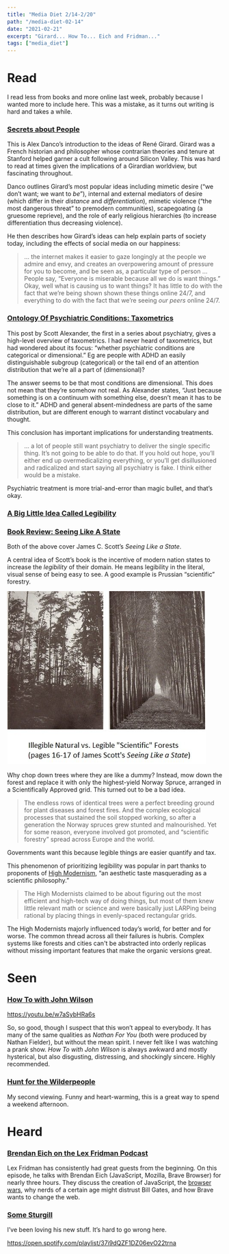 ```yaml
---
title: "Media Diet 2/14-2/20"
path: "/media-diet-02-14"
date: "2021-02-21"
excerpt: "Girard... How To... Eich and Fridman..."
tags: ["media_diet"]
---
```


# Read

I read less from books and more online last week, probably because I wanted more to include here. This was a mistake, as it turns out writing is hard and takes a while.

### <a href="https://alexdanco.com/2019/04/28/secrets-about-people-a-short-and-dangerous-introduction-to-rene-girard/" target="_blank">Secrets about People</a>

This is Alex Danco’s introduction to the ideas of René Girard. Girard was a French historian and philosopher whose contrarian theories and tenure at Stanford helped garner a cult following around Silicon Valley. This was hard to read at times given the implications of a Girardian worldview, but fascinating throughout.

Danco outlines Girard’s most popular ideas including mimetic desire (“we don’t want; we want to *be*”), internal and external mediators of desire (which differ in their *distance* and *differentiation*), mimetic violence (“the most dangerous threat” to premodern communities), scapegoating (a gruesome reprieve), and the role of early religious hierarchies (to increase differentiation thus decreasing violence).

He then describes how Girard’s ideas can help explain parts of society today, including the effects of social media on our happiness:
> ... the internet makes it easier to gaze longingly at the people we admire and envy, and creates an overpowering amount of pressure for you to become, and be seen as, a particular type of person ... People say, “Everyone is miserable because all we do is want things.” Okay, well what is causing us to want things? It has little to do with the fact that we’re being shown shown these things online 24/7, and everything to do with the fact that we’re seeing *our peers* online 24/7.

### <a href="https://astralcodexten.substack.com/p/ontology-of-psychiatric-conditions" target="_blank">Ontology Of Psychiatric Conditions: Taxometrics</a>

This post by Scott Alexander, the first in a series about psychiatry, gives a high-level overview of taxometrics. I had never heard of taxometrics, but had wondered about its focus: “whether psychiatric conditions are categorical or dimensional.” Eg are people with ADHD an easily distinguishable subgroup (categorical) or the tail end of an attention distribution that we’re all a part of (dimensional)?

The answer seems to be that most conditions are dimensional. This does not mean that they’re somehow not real. As Alexander states, “Just because something is on a continuum with something else, doesn’t mean it has to be close to it.” ADHD and general absent-mindedness are parts of the same distribution, but are different enough to warrant distinct vocabulary and thought.

This conclusion has important implications for understanding treatments.
>... a lot of people still want psychiatry to deliver the single specific thing. It’s not going to be able to do that. If you hold out hope, you’ll either end up overmedicalizing everything, or you’ll get disillusioned and radicalized and start saying all psychiatry is fake. I think either would be a mistake.

Psychiatric treatment is more trial-and-error than magic bullet, and that’s okay.

### <a href="https://www.ribbonfarm.com/2010/07/26/a-big-little-idea-called-legibility/" target="_blank">A Big Little Idea Called Legibility</a>

### <a href="https://slatestarcodex.com/2017/03/16/book-review-seeing-like-a-state/" target="_blank">Book Review: Seeing Like A State</a>

Both of the above cover James C. Scott’s *Seeing Like a State*.

A central idea of Scott’s book is the incentive of modern nation states to increase the *legibility* of their domain. He means legibility in the literal, visual sense of being easy to see. A good example is Prussian “scientific” forestry.

<img src="../images/scientific-forestry.jpg">

Why chop down trees where they are like a dummy? Instead, mow down the forest and replace it with only the highest-yield Norway Spruce, arranged in a Scientifically Approved grid. This turned out to be a bad idea.
>The endless rows of identical trees were a perfect breeding ground for plant diseases and forest fires. And the complex ecological processes that sustained the soil stopped working, so after a generation the Norway spruces grew stunted and malnourished. Yet for some reason, everyone involved got promoted, and “scientific forestry” spread across Europe and the world.

Governments want this because legible things are easier quantify and tax. 

This phenomenon of prioritizing legibility was popular in part thanks to proponents of <a href="https://en.wikipedia.org/wiki/High_modernism" target="_blank">High Modernism</a>, “an aesthetic taste masquerading as a scientific philosophy.”
>The High Modernists claimed to be about figuring out the most efficient and high-tech way of doing things, but most of them knew little relevant math or science and were basically just LARPing being rational by placing things in evenly-spaced rectangular grids.

The High Modernists majorly influenced today’s world, for better and for worse. The common thread across all their failures is hubris. Complex systems like forests and cities can't be abstracted into orderly replicas without missing important features that make the organic versions great.

# Seen

### <a href="https://www.hbo.com/how-to-with-john-wilson" target="_blank">How To with John Wilson</a>

https://youtu.be/w7aSybHRa6s

So, so good, though I suspect that this won’t appeal to everybody. It has many of the same qualities as *Nathan For You* (both were produced by Nathan Fielder), but without the mean spirit. I never felt like I was watching a prank show. *How To with John Wilson* is always awkward and mostly hysterical, but also disgusting, distressing, and shockingly sincere. Highly recommended.

### <a href="https://www.imdb.com/title/tt4698684/" target="_blank">Hunt for the Wilderpeople</a>

My second viewing. Funny and heart-warming, this is a great way to spend a weekend afternoon.

# Heard

### <a href="https://www.youtube.com/watch?v=krB0enBeSiE" target="_blank">Brendan Eich on the Lex Fridman Podcast</a>

Lex Fridman has consistently had great guests from the beginning. On this episode, he talks with Brendan Eich (JavaScript, Mozilla, Brave Browser) for nearly three hours. They discuss the creation of JavaScript, the <a href="https://en.wikipedia.org/wiki/Browser_wars" target="_blank">browser wars</a>, why nerds of a certain age might distrust Bill Gates, and how Brave wants to change the web.

### <a href="https://open.spotify.com/playlist/37i9dQZF1DZ06evO22trna" target="_blank">Some Sturgill</a>

I’ve been loving his new stuff. It’s hard to go wrong here.

https://open.spotify.com/playlist/37i9dQZF1DZ06evO22trna